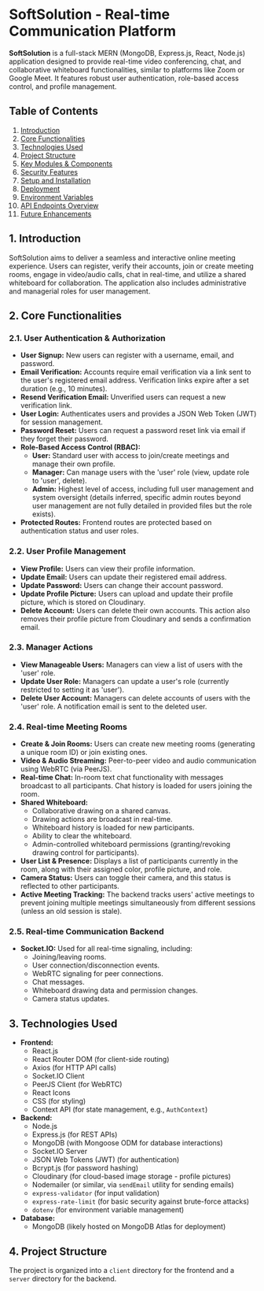 # SoftSolution - Real-time Communication Platform

**SoftSolution** is a full-stack MERN (MongoDB, Express.js, React, Node.js) application designed to provide real-time video conferencing, chat, and collaborative whiteboard functionalities, similar to platforms like Zoom or Google Meet. It features robust user authentication, role-based access control, and profile management.

## Table of Contents

1.  [Introduction](#introduction)
2.  [Core Functionalities](#core-functionalities)
3.  [Technologies Used](#technologies-used)
4.  [Project Structure](#project-structure)
5.  [Key Modules & Components](#key-modules--components)
6.  [Security Features](#security-features)
7.  [Setup and Installation](#setup-and-installation)
8.  [Deployment](#deployment)
9.  [Environment Variables](#environment-variables)
10. [API Endpoints Overview](#api-endpoints-overview)
11. [Future Enhancements](#future-enhancements)

## 1. Introduction

SoftSolution aims to deliver a seamless and interactive online meeting experience. Users can register, verify their accounts, join or create meeting rooms, engage in video/audio calls, chat in real-time, and utilize a shared whiteboard for collaboration. The application also includes administrative and managerial roles for user management.

## 2. Core Functionalities

### 2.1. User Authentication & Authorization
*   **User Signup:** New users can register with a username, email, and password.
*   **Email Verification:** Accounts require email verification via a link sent to the user's registered email address. Verification links expire after a set duration (e.g., 10 minutes).
*   **Resend Verification Email:** Unverified users can request a new verification link.
*   **User Login:** Authenticates users and provides a JSON Web Token (JWT) for session management.
*   **Password Reset:** Users can request a password reset link via email if they forget their password.
*   **Role-Based Access Control (RBAC):**
    *   **User:** Standard user with access to join/create meetings and manage their own profile.
    *   **Manager:** Can manage users with the 'user' role (view, update role to 'user', delete).
    *   **Admin:** Highest level of access, including full user management and system oversight (details inferred, specific admin routes beyond user management are not fully detailed in provided files but the role exists).
*   **Protected Routes:** Frontend routes are protected based on authentication status and user roles.

### 2.2. User Profile Management
*   **View Profile:** Users can view their profile information.
*   **Update Email:** Users can update their registered email address.
*   **Update Password:** Users can change their account password.
*   **Update Profile Picture:** Users can upload and update their profile picture, which is stored on Cloudinary.
*   **Delete Account:** Users can delete their own accounts. This action also removes their profile picture from Cloudinary and sends a confirmation email.

### 2.3. Manager Actions
*   **View Manageable Users:** Managers can view a list of users with the 'user' role.
*   **Update User Role:** Managers can update a user's role (currently restricted to setting it as 'user').
*   **Delete User Account:** Managers can delete accounts of users with the 'user' role. A notification email is sent to the deleted user.

### 2.4. Real-time Meeting Rooms
*   **Create & Join Rooms:** Users can create new meeting rooms (generating a unique room ID) or join existing ones.
*   **Video & Audio Streaming:** Peer-to-peer video and audio communication using WebRTC (via PeerJS).
*   **Real-time Chat:** In-room text chat functionality with messages broadcast to all participants. Chat history is loaded for users joining the room.
*   **Shared Whiteboard:**
    *   Collaborative drawing on a shared canvas.
    *   Drawing actions are broadcast in real-time.
    *   Whiteboard history is loaded for new participants.
    *   Ability to clear the whiteboard.
    *   Admin-controlled whiteboard permissions (granting/revoking drawing control for participants).
*   **User List & Presence:** Displays a list of participants currently in the room, along with their assigned color, profile picture, and role.
*   **Camera Status:** Users can toggle their camera, and this status is reflected to other participants.
*   **Active Meeting Tracking:** The backend tracks users' active meetings to prevent joining multiple meetings simultaneously from different sessions (unless an old session is stale).

### 2.5. Real-time Communication Backend
*   **Socket.IO:** Used for all real-time signaling, including:
    *   Joining/leaving rooms.
    *   User connection/disconnection events.
    *   WebRTC signaling for peer connections.
    *   Chat messages.
    *   Whiteboard drawing data and permission changes.
    *   Camera status updates.

## 3. Technologies Used

*   **Frontend:**
    *   React.js
    *   React Router DOM (for client-side routing)
    *   Axios (for HTTP API calls)
    *   Socket.IO Client
    *   PeerJS Client (for WebRTC)
    *   React Icons
    *   CSS (for styling)
    *   Context API (for state management, e.g., `AuthContext`)
*   **Backend:**
    *   Node.js
    *   Express.js (for REST APIs)
    *   MongoDB (with Mongoose ODM for database interactions)
    *   Socket.IO Server
    *   JSON Web Tokens (JWT) (for authentication)
    *   Bcrypt.js (for password hashing)
    *   Cloudinary (for cloud-based image storage - profile pictures)
    *   Nodemailer (or similar, via `sendEmail` utility for sending emails)
    *   `express-validator` (for input validation)
    *   `express-rate-limit` (for basic security against brute-force attacks)
    *   `dotenv` (for environment variable management)
*   **Database:**
    *   MongoDB (likely hosted on MongoDB Atlas for deployment)

## 4. Project Structure

The project is organized into a `client` directory for the frontend and a `server` directory for the backend.

